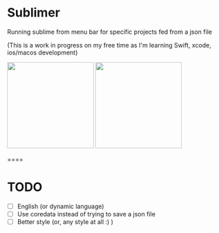 Sublimer
=============

Running sublime from menu bar for specific projects fed from a json file

(This is a work in progress on my free time as I'm learning Swift, xcode, ios/macos development)


<img src="https://dl.dropboxusercontent.com/u/2001692/ImagesShelf/Submiler/Captura%20de%20tela%202014-11-09%2018.45.02.png" height="200"></img> <img src="https://dl.dropboxusercontent.com/u/2001692/ImagesShelf/Submiler/Screenshot%202014-12-07%2014.00.31.png" height="200"></img>

====

<h1>TODO</h1>

- [ ] English (or dynamic language)
- [ ] Use coredata instead of trying to save a json file
- [ ] Better style (or, any style at all :) )
